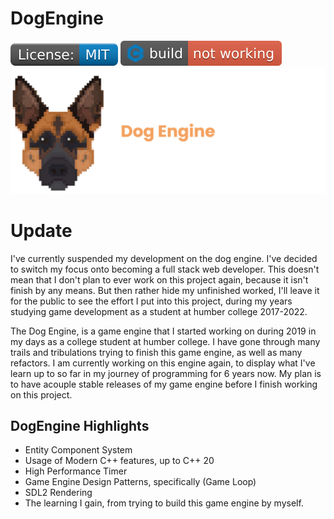 # DogEngine
![License shield](/Resources/License_-MIT-blue.svg) ![Build](Resources/C++_build_not_working.svg) 
![Logo banner](Resources/banner.png)

# Update 
I've currently suspended my development on the dog engine. I've decided to switch my focus onto becoming a full stack web developer. This doesn't mean that I don't plan to ever work on this project again, because it isn't finish by any means. But then rather hide my unfinished worked, I'll leave it for the public to see the effort I put into this project, during my years studying game development as a student at humber college 2017-2022.

The Dog Engine, is a  game engine that I started working on during 2019 in my days as a college student at humber college. I have gone through many trails and tribulations trying to finish this game engine, as well as many refactors. I am currently working on this engine again, to display what I've learn up to so far in my journey of programming for 6 years now. My plan is to have acouple stable releases of my game engine before I finish working on this project.

## DogEngine Highlights
* Entity Component System 
* Usage of Modern C++ features, up to C++ 20 
* High Performance Timer 
* Game Engine Design Patterns, specifically (Game Loop)
* SDL2 Rendering 
* The learning I gain, from trying to build this game engine by myself.

